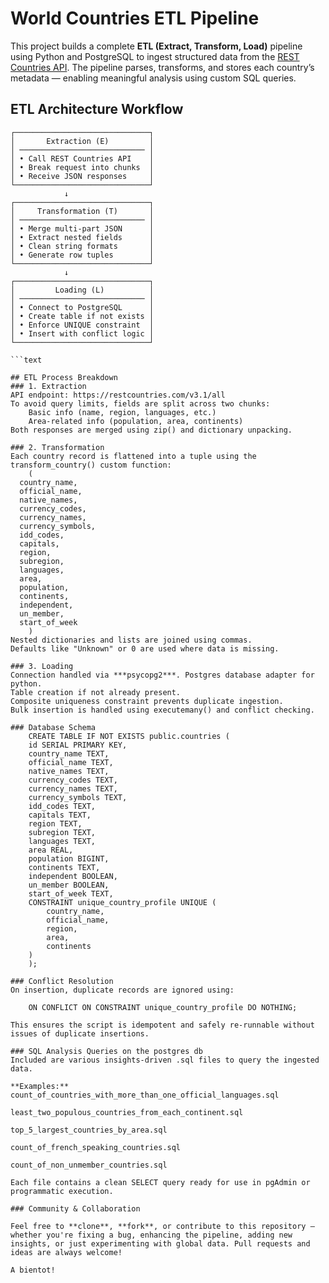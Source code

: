 # World Countries ETL Pipeline

This project builds a complete **ETL (Extract, Transform, Load)** pipeline using Python and PostgreSQL to ingest structured data from the [REST Countries API](https://restcountries.com). The pipeline parses, transforms, and stores each country’s metadata — enabling meaningful analysis using custom SQL queries.


## ETL Architecture Workflow
```text
┌──────────────────────────────┐
│       Extraction (E)         │
│ ──────────────────────────── │
│ • Call REST Countries API    │
│ • Break request into chunks  │
│ • Receive JSON responses     │
└──────────────────────────────┘
            ↓
┌──────────────────────────────┐
│     Transformation (T)       │
│ ──────────────────────────── │
│ • Merge multi-part JSON      │
│ • Extract nested fields      │
│ • Clean string formats       │
│ • Generate row tuples        │
└──────────────────────────────┘
            ↓
┌──────────────────────────────┐
│         Loading (L)          │
│ ──────────────────────────── │
│ • Connect to PostgreSQL      │
│ • Create table if not exists │
│ • Enforce UNIQUE constraint  │
│ • Insert with conflict logic │
└──────────────────────────────┘

```text

## ETL Process Breakdown
### 1. Extraction
API endpoint: https://restcountries.com/v3.1/all
To avoid query limits, fields are split across two chunks:
    Basic info (name, region, languages, etc.)
    Area-related info (population, area, continents)  
Both responses are merged using zip() and dictionary unpacking.

### 2. Transformation
Each country record is flattened into a tuple using the transform_country() custom function:
    (
  country_name,
  official_name,
  native_names,
  currency_codes,
  currency_names,
  currency_symbols,
  idd_codes,
  capitals,
  region,
  subregion,
  languages,
  area,
  population,
  continents,
  independent,
  un_member,
  start_of_week
    )
Nested dictionaries and lists are joined using commas.
Defaults like "Unknown" or 0 are used where data is missing.

### 3. Loading
Connection handled via ***psycopg2***. Postgres database adapter for python.
Table creation if not already present.
Composite uniqueness constraint prevents duplicate ingestion.
Bulk insertion is handled using executemany() and conflict checking.

### Database Schema
    CREATE TABLE IF NOT EXISTS public.countries (
    id SERIAL PRIMARY KEY,
    country_name TEXT,
    official_name TEXT,
    native_names TEXT,
    currency_codes TEXT,
    currency_names TEXT,
    currency_symbols TEXT,
    idd_codes TEXT,
    capitals TEXT,
    region TEXT,
    subregion TEXT,
    languages TEXT,
    area REAL,
    population BIGINT,
    continents TEXT,
    independent BOOLEAN,
    un_member BOOLEAN,
    start_of_week TEXT,
    CONSTRAINT unique_country_profile UNIQUE (
        country_name,
        official_name,
        region,
        area,
        continents
    )
    );

### Conflict Resolution
On insertion, duplicate records are ignored using:

    ON CONFLICT ON CONSTRAINT unique_country_profile DO NOTHING;

This ensures the script is idempotent and safely re-runnable without issues of duplicate insertions.

### SQL Analysis Queries on the postgres db
Included are various insights-driven .sql files to query the ingested data.

**Examples:**
count_of_countries_with_more_than_one_official_languages.sql

least_two_populous_countries_from_each_continent.sql

top_5_largest_countries_by_area.sql

count_of_french_speaking_countries.sql

count_of_non_unmember_countries.sql

Each file contains a clean SELECT query ready for use in pgAdmin or programmatic execution.

### Community & Collaboration

Feel free to **clone**, **fork**, or contribute to this repository — whether you're fixing a bug, enhancing the pipeline, adding new insights, or just experimenting with global data. Pull requests and ideas are always welcome!

A bientot!
